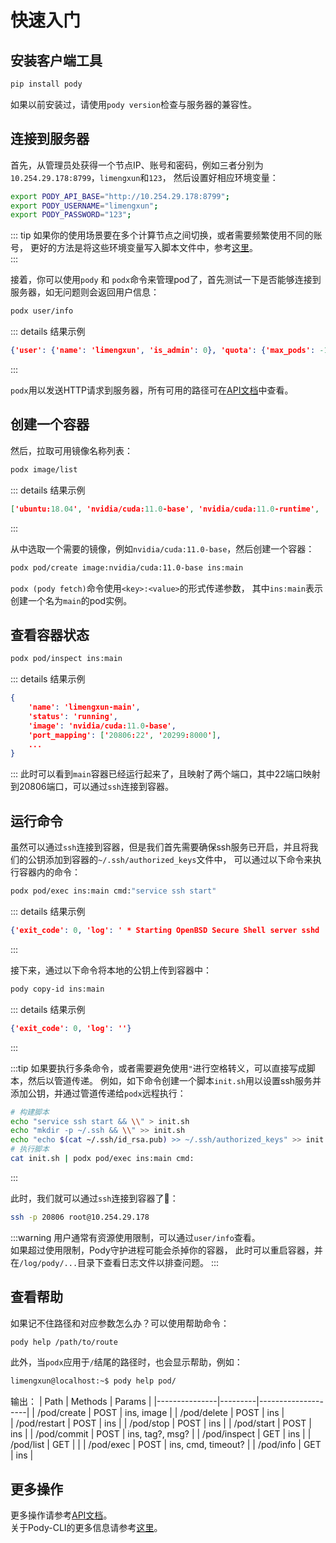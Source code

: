 
# 快速入门

## 安装客户端工具
```sh
pip install pody
```
如果以前安装过，请使用`pody version`检查与服务器的兼容性。

## 连接到服务器 
首先，从管理员处获得一个节点IP、账号和密码，例如三者分别为`10.254.29.178:8799`，`limengxun`和`123`，
然后设置好相应环境变量：
```sh
export PODY_API_BASE="http://10.254.29.178:8799";
export PODY_USERNAME="limengxun";
export PODY_PASSWORD="123";
```

::: tip
如果你的使用场景要在多个计算节点之间切换，或者需要频繁使用不同的账号，
更好的方法是将这些环境变量写入脚本文件中，参考[这里](./pody-cli#configuration)。  
:::

接着，你可以使用`pody` 和 `podx`命令来管理pod了，首先测试一下是否能够连接到服务器，如无问题则会返回用户信息：
```sh
podx user/info
```
::: details 结果示例
```json
{'user': {'name': 'limengxun', 'is_admin': 0}, 'quota': {'max_pods': -1, 'gpu_count': -1, 'memory_limit': -1}}
```
:::

`podx`用以发送HTTP请求到服务器，所有可用的路径可在[API文档](./api.md)中查看。  


## 创建一个容器
然后，拉取可用镜像名称列表：
```sh
podx image/list
```
::: details 结果示例
```json
['ubuntu:18.04', 'nvidia/cuda:11.0-base', 'nvidia/cuda:11.0-runtime', 'nvidia/cuda:11.0-devel']
```
:::

从中选取一个需要的镜像，例如`nvidia/cuda:11.0-base`，然后创建一个容器：
```sh
podx pod/create image:nvidia/cuda:11.0-base ins:main
```
`podx (pody fetch)`命令使用`<key>:<value>`的形式传递参数，
其中`ins:main`表示创建一个名为`main`的pod实例。

## 查看容器状态
```sh
podx pod/inspect ins:main
```
::: details 结果示例
```json
{
    'name': 'limengxun-main',
    'status': 'running',
    'image': 'nvidia/cuda:11.0-base',
    'port_mapping': ['20806:22', '20299:8000'],
    ...
}
```
:::
此时可以看到`main`容器已经运行起来了，且映射了两个端口，其中22端口映射到20806端口，可以通过`ssh`连接到容器。

## 运行命令
虽然可以通过`ssh`连接到容器，但是我们首先需要确保ssh服务已开启，并且将我们的公钥添加到容器的`~/.ssh/authorized_keys`文件中，
可以通过以下命令来执行容器内的命令：
```sh
podx pod/exec ins:main cmd:"service ssh start"
```
::: details 结果示例
```json
{'exit_code': 0, 'log': ' * Starting OpenBSD Secure Shell server sshd       \x1b[80G \r\x1b[74G[ OK ]\r\n'}
```
:::


接下来，通过以下命令将本地的公钥上传到容器中：
```sh
pody copy-id ins:main
```

::: details 结果示例
```json
{'exit_code': 0, 'log': ''}
```
:::

<!-- podx pod/exec ins:main cmd:"mkdir -p ~/.ssh && echo $(cat ~/.ssh/id_rsa.pub) >> ~/.ssh/authorized_keys" -->
:::tip
如果要执行多条命令，或者需要避免使用`"`进行空格转义，可以直接写成脚本，然后以管道传递。
例如，如下命令创建一个脚本`init.sh`用以设置ssh服务并添加公钥，并通过管道传递给`podx`远程执行：
```sh
# 构建脚本
echo "service ssh start && \\" > init.sh
echo "mkdir -p ~/.ssh && \\" >> init.sh
echo "echo $(cat ~/.ssh/id_rsa.pub) >> ~/.ssh/authorized_keys" >> init.sh
# 执行脚本
cat init.sh | podx pod/exec ins:main cmd:
```
:::

此时，我们就可以通过`ssh`连接到容器了🎉：
```sh
ssh -p 20806 root@10.254.29.178
```

:::warning
用户通常有资源使用限制，可以通过`user/info`查看。  
如果超过使用限制，Pody守护进程可能会杀掉你的容器，
此时可以重启容器，并在`/log/pody/...`目录下查看日志文件以排查问题。
:::

## 查看帮助
如果记不住路径和对应参数怎么办？可以使用帮助命令：
```sh
pody help /path/to/route
```

此外，当`podx`应用于`/`结尾的路径时，也会显示帮助，例如：
<!-- ![帮助示例](./assets/help_example.png) -->
```sh
limengxun@localhost:~$ pody help pod/
```
输出：
| Path          | Methods | Params             |
|---------------|---------|--------------------| 
| /pod/create   | POST    | ins, image         |
| /pod/delete   | POST    | ins                |    
| /pod/restart  | POST    | ins                |
| /pod/stop     | POST    | ins                |
| /pod/start    | POST    | ins                |
| /pod/commit   | POST    | ins, tag?, msg?    |
| /pod/inspect  | GET     | ins                |
| /pod/list     | GET     |                    |
| /pod/exec     | POST    | ins, cmd, timeout? |
| /pod/info     | GET     | ins                |


## 更多操作
更多操作请参考[API文档](./api.md)。  
关于Pody-CLI的更多信息请参考[这里](./pody-cli.md)。  

<style scoped>
    img {
        margin-top: 1rem;
        max-width: 24rem;
        filter: invert(1);
    }
</style>
